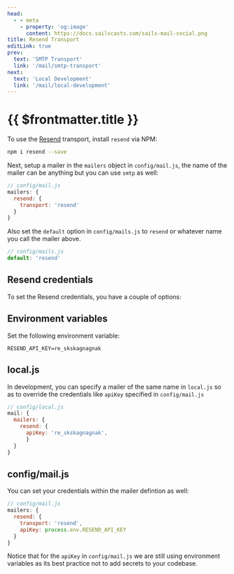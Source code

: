 ```yaml
---
head:
  - - meta
    - property: 'og:image'
      content: https://docs.sailscasts.com/sails-mail-social.png
title: Resend Transport
editLink: true
prev:
  text: 'SMTP Transport'
  link: '/mail/smtp-transport'
next:
  text: 'Local Development'
  link: '/mail/local-development'
---
```


# {{ $frontmatter.title }}

To use the [Resend](https://resend.com) transport, install `resend` via NPM:

```sh
npm i resend --save
```

Next, setup a mailer in the `mailers` object in `config/mail.js`, the name of the mailer can be anything but you can use `smtp` as well:

```js
// config/mail.js
mailers: {
  resend: {
    transport: 'resend'
  }
}
```

Also set the `default` option in `config/mails.js` to `resend` or whatever name you call the mailer above.

```js
// config/mails.js
default: 'resend'
```

## Resend credentials

To set the Resend credentials, you have a couple of options:

## Environment variables

Set the following environment variable:

```
RESEND_API_KEY=re_skskagnagnak
```

## local.js

In development, you can specify a mailer of the same name in `local.js` so as to override the credentials like `apiKey` specified in `config/mail.js`

```js
// config/local.js
mail: {
  mailers: {
    resend: {
      apiKey: 're_skskagnagnak',
      }
  }
}
```

## config/mail.js

You can set your credentials within the mailer defintion as well:

```js
// config/mail.js
mailers: {
  resend: {
    transport: 'resend',
    apiKey: process.env.RESEND_API_KEY
  }
}
```

Notice that for the `apiKey` in `config/mail.js` we are still using environment variables as its best practice not to add secrets to your codebase.
